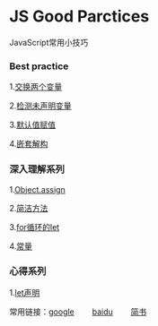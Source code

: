 # JS Good Parctices

JavaScript常用小技巧



### Best practice

1.[交换两个变量][101]

2.[检测未声明变量][102]

3.[默认值赋值][103]

4.[嵌套解构][104]



### 深入理解系列

1.[Object.assign][201]

2.[简洁方法][202]

3.[for循环的let][203]

4.[常量][204]



### 心得系列

1.[let声明][301]





常用链接：[google][02] &emsp;&emsp;[baidu][01] &emsp;&emsp;[简书][03]



[01]: https://www.baidu.com/
[02]:https://www.google.com/
[03]:https://www.jianshu.com/u/38cda4df3e4c





[101]:https://github.com/shuzewu/JS-Good-Practices/blob/master/JS/%E6%9C%80%E4%BD%B3%E5%AE%9E%E8%B7%B5%E7%B3%BB%E5%88%97/%E4%BA%A4%E6%8D%A2%E4%B8%A4%E4%B8%AA%E5%8F%98%E9%87%8F.md	"交换两个变量"
[102]:https://github.com/shuzewu/JS-Good-Practices/blob/master/JS/%E6%9C%80%E4%BD%B3%E5%AE%9E%E8%B7%B5%E7%B3%BB%E5%88%97/%E6%A3%80%E6%B5%8B%E6%9C%AA%E5%A3%B0%E6%98%8E%E5%8F%98%E9%87%8F.md	"检测未声明变量"
[103]: https://github.com/shuzewu/JS-Good-Practices/blob/master/JS/%E6%9C%80%E4%BD%B3%E5%AE%9E%E8%B7%B5%E7%B3%BB%E5%88%97/%E9%BB%98%E8%AE%A4%E5%80%BC%E8%B5%8B%E5%80%BC.md	"默认值赋值"
[104]:https://github.com/shuzewu/JS-Good-Practices/blob/master/JS/%E6%9C%80%E4%BD%B3%E5%AE%9E%E8%B7%B5%E7%B3%BB%E5%88%97/%E5%B5%8C%E5%A5%97%E8%A7%A3%E6%9E%84.md	"嵌套解构"







[201]:https://github.com/shuzewu/JS-Good-Practices/blob/master/JS/%E6%B7%B1%E5%85%A5%E7%90%86%E8%A7%A3%E7%B3%BB%E5%88%97/Object.assign.md	"Object.assign"
[202]:https://github.com/shuzewu/JS-Good-Practices/blob/master/JS/%E6%B7%B1%E5%85%A5%E7%90%86%E8%A7%A3%E7%B3%BB%E5%88%97/%E7%AE%80%E6%B4%81%E6%96%B9%E6%B3%95.md	"简洁方法"
[203]:https://github.com/shuzewu/JS-Good-Practices/blob/master/JS/%E6%B7%B1%E5%85%A5%E7%90%86%E8%A7%A3%E7%B3%BB%E5%88%97/for%E5%BE%AA%E7%8E%AF%E7%9A%84let.md	"for循环中的let"
[204]:https://github.com/shuzewu/JS-Good-Practices/blob/master/JS/%E6%B7%B1%E5%85%A5%E7%90%86%E8%A7%A3%E7%B3%BB%E5%88%97/%E5%B8%B8%E9%87%8F.md	"常量"







[301]:https://github.com/shuzewu/JS-Good-Practices/blob/master/JS/%E5%BF%83%E5%BE%97%E7%B3%BB%E5%88%97/let%E5%A3%B0%E6%98%8E.md	"let声明"